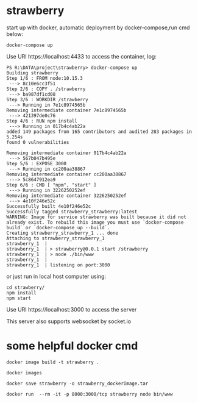 # strawberry
start up with docker,
automatic deployment by docker-compose,run cmd below:
```
docker-compose up
```
Use URI https://localhost:4433 to access the container,
log:
```
PS R:\DATA\project\strawberry> docker-compose up
Building strawberry
Step 1/6 : FROM node:10.15.3
 ---> 8c10e6cc3f51
Step 2/6 : COPY . /strawberry
 ---> ba987df1cd08
Step 3/6 : WORKDIR /strawberry
 ---> Running in 7e1c8974565b
Removing intermediate container 7e1c8974565b
 ---> 421397de0c76
Step 4/6 : RUN npm install
 ---> Running in 017b4c4ab22a
added 149 packages from 165 contributors and audited 283 packages in 5.254s
found 0 vulnerabilities

Removing intermediate container 017b4c4ab22a
 ---> 567b047b495e
Step 5/6 : EXPOSE 3000
 ---> Running in cc200aa38867
Removing intermediate container cc200aa38867
 ---> 5c8647912ea9
Step 6/6 : CMD [ "npm", "start" ]
 ---> Running in 3226250252ef
Removing intermediate container 3226250252ef
 ---> 4e10f246e52c
Successfully built 4e10f246e52c
Successfully tagged strawberry_strawberry:latest
WARNING: Image for service strawberry was built because it did not already exist. To rebuild this image you must use `docker-compose build` or `docker-compose up --build`.
Creating strawberry_strawberry_1 ... done
Attaching to strawberry_strawberry_1
strawberry_1  |
strawberry_1  | > strawberry@0.0.1 start /strawberry
strawberry_1  | > node ./bin/www
strawberry_1  |
strawberry_1  | listening on port:3000
```

or just run in local host computer using:
```
cd strawberry/
npm install
npm start

```
Use URI https://localhost:3000 to access the server

This server also supports websocket by socket.io 


# some helpful docker cmd

```
docker image build -t strawberry .

docker images

docker save strawberry -o strawberry_dockerImage.tar

docker run  --rm -it -p 8000:3000/tcp strawberry node bin/www
```

